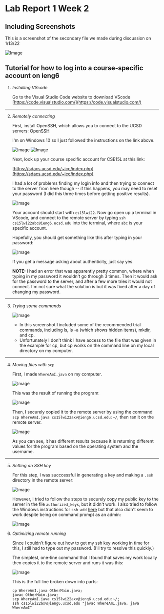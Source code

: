 # Lab Report 1 Week 2

## Including Screenshots

This is a screenshot of the secondary file we made during discussion on 1/13/22

![Image](test_screenshot.jpg)

## Tutorial for how to log into a course-specific account on ieng6

1. *Installing VScode*

    Go to the Visual Studio Code website to download VScode [https://code.visualstudio.com/](https://code.visualstudio.com/)

---

2. *Remotely connecting*

    First, install OpenSSH, which allows you to connect to the UCSD servers: [OpenSSH](https://docs.microsoft.com/en-us/windows-server/administration/openssh/openssh_install_firstuse)

    I'm on Windows 10 so I just followed the instructions on the link above.

    ![Image](images/install_openssh_instructions.png)
    ![Image](images/installed_openssh_settings.png)

    Next, look up your course specific account for CSE15L at this link: 

    [https://sdacs.ucsd.edu/~icc/index.php](https://sdacs.ucsd.edu/~icc/index.php)

    I had a lot of problems finding my login info and then trying to connect to the server from here though -- if this happens, you may need to reset your password (I did this three times before getting positive results).

    ![Image](images/account_lookup_results.png)

    Your account should start with `cs15lwi22`. Now go open up a terminal in VScode, and connect to the remote server by typing `ssh cs15lwi22abc@ieng6.ucsd.edu` into the terminal, where `abc` is your specific account. 

    Hopefully, you should get something like this after typing in your password:

    ![Image](images/connected_to_remote_server.png) 

    If you get a message asking about authenticity, just say yes.

    **NOTE:** I had an error that was apparently pretty common, where when typing in my password it wouldn't go through 3 times. Then it would ask for the password to the server, and after a few more tries it would not connect. I'm not sure what the solution is but it was fixed after a day of changing my password.

---

3. *Trying some commands*

    ![Image](images/testing_commands.png)

    * In this screenshot I included some of the recommended trial commands, including ls, ls -a (which shows hidden items), mkdir, and cp.
    * Unfortunately I don't think I have access to the file that was given in the example for cp, but cp works on the command line on my local directory on my computer.

---

4. *Moving files with* `scp`

    First, I made `WhereAmI.java` on my computer.

    ![Image](images/where_am_i.png)

    This was the result of running the program:

    ![Image](images/local_whereami_run.png)

    Then, I securely copied it to the remote server by using the command `scp WhereAmI.java cs15lwi22axv@ieng6.ucsd.edu:~/`, then ran it on the remote server.

    ![Image](images/scp_success.png)

    As you can see, it has different results because it is returning different values for the program based on the operating system and the username.

---

5. *Setting an SSH key*

    For this step, I was succcessful in generating a key and making a `.ssh` directory in the remote server:

    ![Image](images/ssh_keygen.png)

    However, I tried to follow the steps to securely copy my public key to the server in the file `authorized_keys`, but it didn't work. I also tried to follow the Windows instructions for `ssh-add` [here](https://docs.microsoft.com/en-us/windows-server/administration/openssh/openssh_keymanagement#user-key-generation) but that also didn't seem to work despite being on command prompt as an admin:

    ![Image](images/admin_ssh_agent_fail.png)

6. *Optimizing remote running*

    Since I couldn't figure out how to get my ssh key working in time for this, I still had to type out my password. (I'll try to resolve this quickly.)

    The simplest, one-line command that I found that saves my work locally then copies it to the remote server and runs it was this:

    ![Image](images/optimizing_remote.png)

    This is the full line broken down into parts:

    ```
    cp WhereAmI.java OtherMain.java;
    javac OtherMain.java;
    scp WhereAmI.java cs15lwi22axv@ieng6.ucsd.edu:~/;
    ssh cs15lwi22axv@ieng6.ucsd.edu "javac WhereAmI.java; java WhereAmI"
    ```